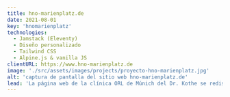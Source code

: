 ```yaml
---
title: hno-marienplatz.de
date: 2021-08-01
key: 'hnomarienplatz'
technologies:
  - Jamstack (Eleventy)
  - Diseño personalizado
  - Tailwind CSS
  - Alpine.js & vanilla JS
clientURL: https://www.hno-marienplatz.de
image: './src/assets/images/projects/proyecto-hno-marienplatz.jpg'
alt: 'captura de pantalla del sitio web hno-marienplatz.de'
lead: 'La página web de la clínica ORL de Múnich del Dr. Kothe se rediseñó para conseguir una sensación clara y que inspirara confianza. El sitio funcionaba anteriormente con WordPress. El cambio se realizó sin problemas y sin pérdida de posicionamiento. Gracias a la optimización, ahora se les encuantra mucho mejor en Google y otros buscadores.'
---
```

